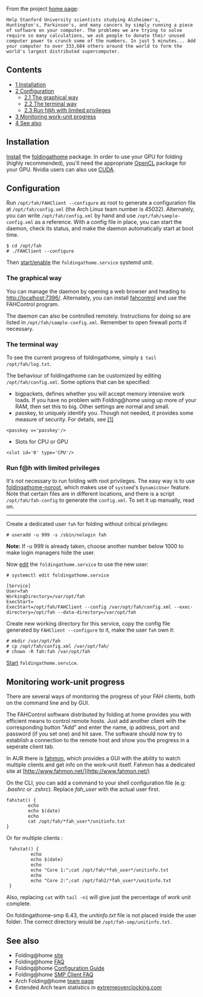 From the project [home page](http://folding.stanford.edu/):

	Help Stanford University scientists studying Alzheimer's, Huntington's, Parkinson's, and many cancers by simply running a piece of software on your computer. The problems we are trying to solve require so many calculations, we ask people to donate their unused computer power to crunch some of the numbers. In just 5 minutes... Add your computer to over 333,684 others around the world to form the world's largest distributed supercomputer.

## Contents

*   [1 Installation](#Installation)
*   [2 Configuration](#Configuration)
    *   [2.1 The graphical way](#The_graphical_way)
    *   [2.2 The terminal way](#The_terminal_way)
    *   [2.3 Run f@h with limited privileges](#Run_f.40h_with_limited_privileges)
*   [3 Monitoring work-unit progress](#Monitoring_work-unit_progress)
*   [4 See also](#See_also)

## Installation

[Install](/index.php/Install "Install") the [foldingathome](https://aur.archlinux.org/packages/foldingathome/) package. In order to use your GPU for folding (highly recommended), you'll need the appropriate [OpenCL](/index.php/GPGPU#OpenCL "GPGPU") package for your GPU. Nvidia users can also use [CUDA](/index.php/CUDA "CUDA").

## Configuration

Run `/opt/fah/FAHClient --configure` as root to generate a configuration file at `/opt/fah/config.xml` (the Arch Linux team number is 45032). Alternately, you can write `/opt/fah/config.xml` by hand and use `/opt/fah/sample-config.xml` as a reference. With a config file in place, you can start the daemon, check its status, and make the daemon automatically start at boot time.

```
$ cd /opt/fah
# ./FAHClient --configure

```

Then [start/enable](/index.php/Start/enable "Start/enable") the `foldingathome.service` systemd unit.

### The graphical way

You can manage the daemon by opening a web browser and heading to [http://localhost:7396/](http://localhost:7396/). Alternately, you can install [fahcontrol](https://aur.archlinux.org/packages/fahcontrol/) and use the FAHControl program.

The daemon can also be controlled remotely. Instructions for doing so are listed in `/opt/fah/sample-config.xml`. Remember to open firewall ports if necessary.

### The terminal way

To see the current progress of foldingathome, simply `$ tail /opt/fah/log.txt`.

The behaviour of foldingathome can be customized by editing `/opt/fah/config.xml`. Some options that can be specified:

*   bigpackets, defines whether you will accept memory intensive work loads. If you have no problem with Folding@home using up more of your RAM, then set this to big. Other settings are normal and small.
*   passkey, to uniquely identify you. Though not needed, it provides some measure of security. For details, see [[1]](http://folding.stanford.edu/English/FAQ-passkey)

```
<passkey v='passkey'/>

```

*   Slots for CPU or GPU

```
<slot id='0' type='CPU'/>

```

### Run f@h with limited privileges

It's not necessary to run folding with root privileges. The easy way is to use [foldingathome-noroot](https://aur.archlinux.org/packages/foldingathome-noroot/), which makes use of `systemd`'s `DynamicUser` feature. Note that certain files are in different locations, and there is a script `/opt/fah/fah-config` to generate the `config.xml`. To set it up manually, read on.

* * *

Create a dedicated user `fah` for folding without critical privileges:

```
# useradd -u 999 -s /sbin/nologin fah

```

**Note:** If -u 999 is already taken, choose another number below 1000 to make login managers hide the user.

Now [edit](/index.php/Edit "Edit") the `foldingathome.service` to use the new user:

 `# systemctl edit foldingathome.service` 
```
[Service]
User=fah
WorkingDirectory=/var/opt/fah
ExecStart=
ExecStart=/opt/fah/FAHClient --config /var/opt/fah/config.xml --exec-directory=/opt/fah --data-directory=/var/opt/fah
```

Create new working directory for this service, copy the config file generated by `FAHClient --configure` to it, make the user `fah` own it:

```
# mkdir /var/opt/fah
# cp /opt/fah/config.xml /var/opt/fah/
# chown -R fah:fah /var/opt/fah

```

[Start](/index.php/Start "Start") `foldingathome.service`.

## Monitoring work-unit progress

There are several ways of monitoring the progress of your FAH clients, both on the command line and by GUI.

The FAHControl software distributed by folding at home provides you with efficient means to control remote hosts. Just add another client with the corresponding button "Add" and enter the name, ip address, port and password (if you set one) and hit save. The software should now try to establish a connection to the remote host and show you the progress in a seperate client tab.

In AUR there is [fahmon](https://aur.archlinux.org/packages/fahmon/), which provides a GUI with the ability to watch multiple clients and get info on the work-unit itself. Fahmon has a dedicated site at [http://www.fahmon.net/](http://www.fahmon.net/)

On the CLI, you can add a command to your shell configuration file (e.g: *.bashrc* or *.zshrc*). Replace *fah_user* with the actual user first.

```
fahstat() {
        echo
        echo $(date)
        echo
        cat /opt/fah/*fah_user*/unitinfo.txt
}

```

Or for multiple clients :

```
 fahstat() {
         echo
         echo $(date)
         echo
         echo "Core 1:";cat /opt/fah/*fah_user*/unitinfo.txt
         echo
         echo "Core 2:";cat /opt/fah2/*fah_user*/unitinfo.txt
 }

```

Also, replacing `cat` with `tail -n1` will give just the percentage of work unit complete.

On foldingathome-smp 6.43, the *unitinfo.txt* file is not placed inside the user folder. The correct directory would be `/opt/fah-smp/unitinfo.txt`.

## See also

*   Folding@home [site](http://folding.stanford.edu/)
*   Folding@home [FAQ](http://folding.stanford.edu/home/faq/)
*   Folding@home [Configuration Guide](http://folding.stanford.edu/home/guide/configuration-guide/)
*   Folding@home [SMP Client FAQ](http://folding.stanford.edu/home/faq/faq-smp)
*   Arch Folding@home [team page](http://fah-web.stanford.edu/cgi-bin/main.py?qtype=teampage&teamnum=45032)
*   Extended Arch team statistics in [extremeoverclocking.com](http://folding.extremeoverclocking.com/team_summary.php?s=&t=45032)